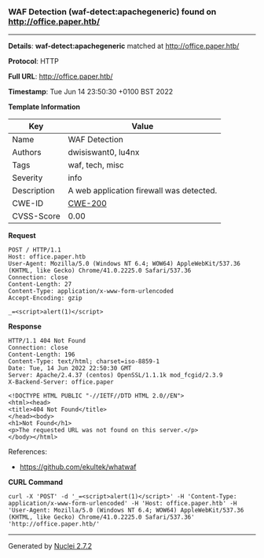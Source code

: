 ### WAF Detection (waf-detect:apachegeneric) found on http://office.paper.htb/
---
**Details**: **waf-detect:apachegeneric**  matched at http://office.paper.htb/

**Protocol**: HTTP

**Full URL**: http://office.paper.htb/

**Timestamp**: Tue Jun 14 23:50:30 +0100 BST 2022

**Template Information**

| Key | Value |
|---|---|
| Name | WAF Detection |
| Authors | dwisiswant0, lu4nx |
| Tags | waf, tech, misc |
| Severity | info |
| Description | A web application firewall was detected. |
| CWE-ID | [CWE-200](https://cwe.mitre.org/data/definitions/200.html) |
| CVSS-Score | 0.00 |

**Request**
```http
POST / HTTP/1.1
Host: office.paper.htb
User-Agent: Mozilla/5.0 (Windows NT 6.4; WOW64) AppleWebKit/537.36 (KHTML, like Gecko) Chrome/41.0.2225.0 Safari/537.36
Connection: close
Content-Length: 27
Content-Type: application/x-www-form-urlencoded
Accept-Encoding: gzip

_=<script>alert(1)</script>
```

**Response**
```http
HTTP/1.1 404 Not Found
Connection: close
Content-Length: 196
Content-Type: text/html; charset=iso-8859-1
Date: Tue, 14 Jun 2022 22:50:30 GMT
Server: Apache/2.4.37 (centos) OpenSSL/1.1.1k mod_fcgid/2.3.9
X-Backend-Server: office.paper

<!DOCTYPE HTML PUBLIC "-//IETF//DTD HTML 2.0//EN">
<html><head>
<title>404 Not Found</title>
</head><body>
<h1>Not Found</h1>
<p>The requested URL was not found on this server.</p>
</body></html>

```

References: 
- https://github.com/ekultek/whatwaf

**CURL Command**
```
curl -X 'POST' -d '_=<script>alert(1)</script>' -H 'Content-Type: application/x-www-form-urlencoded' -H 'Host: office.paper.htb' -H 'User-Agent: Mozilla/5.0 (Windows NT 6.4; WOW64) AppleWebKit/537.36 (KHTML, like Gecko) Chrome/41.0.2225.0 Safari/537.36' 'http://office.paper.htb/'
```
---
Generated by [Nuclei 2.7.2](https://github.com/projectdiscovery/nuclei)